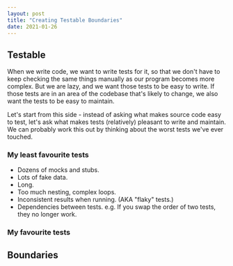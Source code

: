 ```yaml
---
layout: post
title: "Creating Testable Boundaries"
date: 2021-01-26
---
```


## Testable

When we write code, we want to write tests for it, so that we don't have to keep checking the same things manually as our program becomes more complex. But we are lazy, and we want those tests to be easy to write. If those tests are in an area of the codebase that's likely to change, we also want the tests to be easy to maintain.

Let's start from this side - instead of asking what makes source code easy to test, let's ask what makes tests (relatively) pleasant to write and maintain. We can probably work this out by thinking about the worst tests we've ever touched.

### My least favourite tests

- Dozens of mocks and stubs.
- Lots of fake data.
- Long.
- Too much nesting, complex loops.
- Inconsistent results when running. (AKA "flaky" tests.)
- Dependencies between tests. e.g. If you swap the order of two tests, they no longer work.

### My favourite tests

## Boundaries
